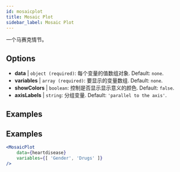 ```yaml
---
id: mosaicplot
title: Mosaic Plot
sidebar_label: Mosaic Plot
---
```


一个马赛克情节。

## Options

* __data__ | `object (required)`: 每个变量的值数组对象. Default: `none`.
* __variables__ | `array (required)`: 要显示的变量数组. Default: `none`.
* __showColors__ | `boolean`: 控制是否显示显示意义的颜色. Default: `false`.
* __axisLabels__ | `string`: 分组变量. Default: `'parallel to the axis'`.


## Examples

## Examples

```jsx live
<MosaicPlot
    data={heartdisease} 
    variables={[ 'Gender', 'Drugs' ]}
/>
```
